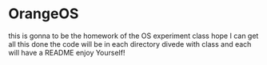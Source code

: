 # OrangeOS
this is gonna to be the homework of the OS experiment class
hope I can get all this done
the code will be in each directory divede with class and each will have a README
enjoy Yourself!
